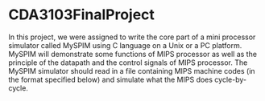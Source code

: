 # CDA3103FinalProject

In this project, we were assigned to write the core part of a mini processor simulator called MySPIM using C language on a Unix or a PC platform. 
MySPIM will demonstrate some functions of MIPS processor as well as the principle of the datapath and the control signals of MIPS processor.
The MySPIM simulator should read in a file containing MIPS machine codes (in the format specified below) and simulate what the MIPS does cycle-by-cycle. 
